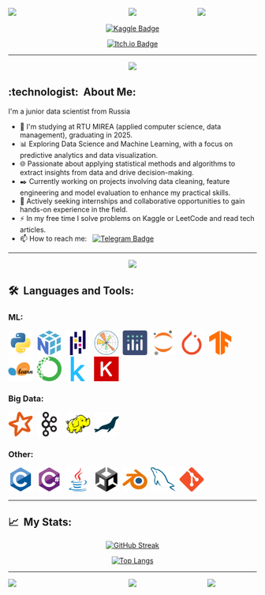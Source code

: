<p align="center">
  <img src="https://media.giphy.com/media/Mi2knrVULb46CQaE2w/giphy.gif" align="left" width="120">
  <img src="https://media.giphy.com/media/RYCfVQbbYeZxhlRA8u/giphy.gif" width="120">
  <img src="https://media.giphy.com/media/Mi2knrVULb46CQaE2w/giphy.gif" align="right" width="120">
</p>

<p align="center">
  <a align="center" href="https://www.kaggle.com/grandwizard">
    <img src="https://img.shields.io/badge/Kaggle-blue?style=flat&logo=kaggle&logoSize=auto&logoColor=white" alt="Kaggle Badge" height="30">
  </a>
</p>

<p align="center">
  <a align="center" href="https://sovunia.itch.io">
    <img src="https://img.shields.io/badge/itch.io-red?style=flat&logo=itch.io&logoSize=auto&logoColor=white" alt="Itch.io Badge" height="30">
  </a>
</p>

---

<p align="center">
  <img src="https://media.giphy.com/media/RF4zpt4EK7Sxm1M6mW/giphy.gif" width="200">
</p>

<h2> :technologist: &nbsp;About Me: </h2>

I'm a junior data scientist from Russia

- 📖 I'm studying at RTU MIREA (applied computer science, data management), graduating in 2025.
- 📊 Exploring Data Science and Machine Learning, with a focus on predictive analytics and data visualization.
- 🌐 Passionate about applying statistical methods and algorithms to extract insights from data and drive decision-making.
- ✒️ Currently working on projects involving data cleaning, feature engineering and model evaluation to enhance my practical skills.
- 🤝 Actively seeking internships and collaborative opportunities to gain hands-on experience in the field.
- ⚡ In my free time I solve problems on Kaggle or LeetCode and read tech articles.
- 📫 How to reach me: &nbsp; [![Telegram Badge](https://img.shields.io/badge/Telegram-blue?style=flat&logo=Telegram&logoColor=white)](https://t.me/sshichinov)

---

<p align="center">
  <img src="https://media.giphy.com/media/Q0M5T4TpoDSY8YeGMz/giphy.gif" width="200">
</p>

<h2>
   🛠 &nbsp;Languages and Tools:
</h2>

<h3> ML: </h3>

<p>
  <img src="https://github.com/devicons/devicon/blob/master/icons/python/python-original.svg" title="Python" alt="Python" width="50" height="50"/>&nbsp;
  <img src="https://github.com/devicons/devicon/blob/master/icons/numpy/numpy-original.svg" title="Numpy" alt="Numpy" width="50" height="50"/>&nbsp;
  <img src="https://github.com/devicons/devicon/blob/master/icons/pandas/pandas-original.svg" title="Pandas" alt="Pandas" width="50" height="50"/>&nbsp;
  <img src="https://github.com/devicons/devicon/blob/master/icons/matplotlib/matplotlib-original.svg" title="Matplotlib" alt="Matplotlib" width="50" height="50"/>&nbsp;
  <img src="https://github.com/devicons/devicon/blob/master/icons/plotly/plotly-original.svg" title="Plotly" alt="Plotly" width="50" height="50"/>&nbsp;
  <img src="https://github.com/devicons/devicon/blob/master/icons/jupyter/jupyter-original.svg" title="Jupyter" alt="Jupyter" width="50" height="50"/>&nbsp;
  <img src="https://github.com/devicons/devicon/blob/master/icons/pytorch/pytorch-original.svg" title="Pytorch" alt="Pytorch" width="50" height="50"/>&nbsp;
  <img src="https://github.com/devicons/devicon/blob/master/icons/tensorflow/tensorflow-original.svg" title="Tensorflow" alt="Tensorflow" width="50" height="50"/>&nbsp;
  <img src="https://github.com/devicons/devicon/blob/master/icons/scikitlearn/scikitlearn-original.svg" title="Scikit-learn" alt="Scikit-learn" width="50" height="50"/>&nbsp;
  <img src="https://github.com/devicons/devicon/blob/master/icons/anaconda/anaconda-original.svg" title="Anaconda" alt="Anaconda" width="50" height="50"/>&nbsp;
  <img src="https://github.com/devicons/devicon/blob/master/icons/kaggle/kaggle-original.svg" title="Kaggle" alt="Kaggle" width="50" height="50"/>&nbsp;
  <img src="https://github.com/devicons/devicon/blob/master/icons/keras/keras-original.svg" title="Keras" alt="Keras" width="50" height="50"/>&nbsp;
</p>

<h3> Big Data: </h3>
<p>
  <img src="https://github.com/devicons/devicon/blob/master/icons/apachespark/apachespark-original.svg" title="Apache Spark" alt="Apache Spark" width="50" height="50"/>&nbsp;
  <img src="https://github.com/devicons/devicon/blob/master/icons/apachekafka/apachekafka-original.svg" title="Apache Kafka" alt="Apache Kafka" width="50" height="50"/>&nbsp;
  <img src="https://github.com/devicons/devicon/blob/master/icons/hadoop/hadoop-original.svg" title="Hadoop" alt="Hadoop" width="50" height="50"/>&nbsp;
  <img src="https://github.com/devicons/devicon/blob/master/icons/mariadb/mariadb-original.svg" title="Mariadb" alt="Mariadb" width="50" height="50"/>&nbsp;
</p>

<h3> Other: </h3>

<p>
  <img src="https://github.com/devicons/devicon/blob/master/icons/c/c-original.svg" title="C" alt="C" width="50" height="50"/>&nbsp;
  <img src="https://github.com/devicons/devicon/blob/master/icons/csharp/csharp-original.svg" title="C#" alt="C#" width="50" height="50"/>&nbsp;
  <img src="https://github.com/devicons/devicon/blob/master/icons/java/java-original.svg" title="Java" alt="Java" width="50" height="50"/>&nbsp;
  <img src="https://github.com/devicons/devicon/blob/master/icons/unity/unity-original.svg" title="Unity" alt="Unity" width="50" height="50"/>&nbsp;
  <img src="https://github.com/devicons/devicon/blob/master/icons/blender/blender-original.svg" title="Blender" alt="Blender" width="50" height="50"/>&nbsp;
  <img src="https://github.com/devicons/devicon/blob/master/icons/mysql/mysql-original.svg" title="MySQL"  alt="MySQL" width="50" height="50"/>&nbsp;
  <img src="https://github.com/devicons/devicon/blob/master/icons/git/git-original.svg" title="Git" alt="Git" width="50" height="50"/>&nbsp;
</p>

---

<h2> 📈 &nbsp;My Stats: </h2>

<div align="center">
  
  [![GitHub Streak](http://github-readme-streak-stats.herokuapp.com?user=sovunia-hub&theme=dark&background=000000)](https://git.io/streak-stats)
  
  [![Top Langs](https://github-readme-stats.vercel.app/api/top-langs/?username=sovunia-hub&layout=compact&theme=vision-friendly-dark)](https://github.com/anuraghazra/github-readme-stats)
</div>

---

<p align="center">
  <img src="https://media.giphy.com/media/M5d91iJLni78gIpP4D/giphy.gif" width="100" align="left">
  <img src="https://media.giphy.com/media/FjxNkOb5rzCc1rwRoe/giphy.gif" width="200">
  <img src="https://media.giphy.com/media/M5d91iJLni78gIpP4D/giphy.gif" width="100" align="right">
</p>
